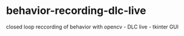 # behavior-recording-dlc-live
 closed loop reccording of behavior with opencv - DLC live - tkinter GUI
